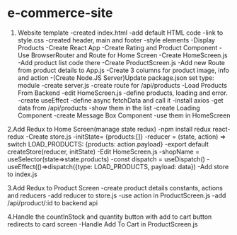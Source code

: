 # e-commerce-site

1. Website template
  -created index.html
  -add default HTML code
  -link to style.css
  -created header, main and footer
  -style elements
  -Display Products
  -Create React App
  -Create Rating and Product Component
  -Use BrowserRouter and Route for Home Screen
  -Create HomeScreen.js
  -Add product list code there
  -Create ProductScreen.js
  -Add new Route from product details to App.js
  -Create 3 columns for product image, info and action
  -(Create Node.JS Server)Update package.json set type: module
  -create server.js
  -create route for /api/products
  -Load Products From Backend
  -edit HomeScreen.js
  -define products, loading and error.
  -create useEffect
  -define async fetchData and call it
  -install axios
  -get data from /api/products
  -show them in the list
  -create Loading Component
  -create Message Box Component
  -use them in HomeScreen
 
2.Add Redux to Home Screen(manage state redux)
  -npm install redux react-redux
  -Create store.js
  -initState= {products:[]}
  -reducer = (state, action) => switch LOAD_PRODUCTS: {products: action.payload}
  -export default createStore(reducer, initState)
  -Edit HomeScreen.js
  -shopName = useSelector(state=>state.products)
  -const dispatch = useDispatch()
  -useEffect(()=>dispatch({type: LOAD_PRODUCTS, payload: data})
  -Add store to index.js
  
 3.Add Redux to Product Screen
  -create product details constants, actions and reducers
  -add reducer to store.js
  -use action in ProductScreen.js
  -add /api/product/:id to backend api
  
4.Handle the countInStock and quantity button with add to cart button redirects to card screen
  -Handle Add To Cart in ProductScreen.js
